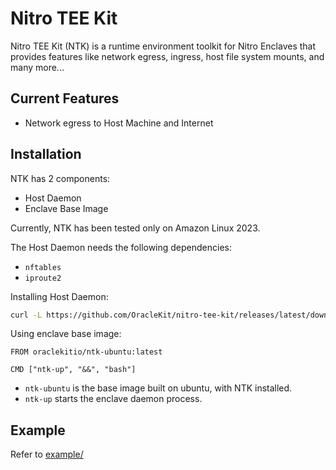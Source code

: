 # Nitro TEE Kit
Nitro TEE Kit (NTK) is a runtime environment toolkit for Nitro Enclaves that provides features like network egress, ingress, host file system mounts, and many more...

## Current Features

- Network egress to Host Machine and Internet

## Installation
NTK has 2 components:
- Host Daemon
- Enclave Base Image

Currently, NTK has been tested only on Amazon Linux 2023.

The Host Daemon needs the following dependencies:
- `nftables`
- `iproute2`

Installing Host Daemon:
```bash
curl -L https://github.com/OracleKit/nitro-tee-kit/releases/latest/download/installer.sh | sh
```

Using enclave base image:
```
FROM oraclekitio/ntk-ubuntu:latest

CMD ["ntk-up", "&&", "bash"]
```

- `ntk-ubuntu` is the base image built on ubuntu, with NTK installed.
- `ntk-up` starts the enclave daemon process.

## Example

Refer to [example/](https://github.com/OracleKit/nitro-tee-kit/tree/main/example)

